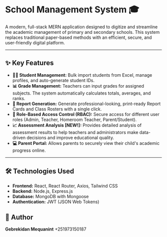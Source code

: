 # School Management System 🎓

A modern, full-stack MERN application designed to digitize and streamline the academic management of primary and secondary schools. This system replaces traditional paper-based methods with an efficient, secure, and user-friendly digital platform.


---

## ✨ Key Features

*   **👨‍🎓 Student Management:** Bulk import students from Excel, manage profiles, and auto-generate student IDs.
*   **📊 Grade Management:** Teachers can input grades for assigned subjects. The system automatically calculates totals, averages, and ranks.
*   **📄 Report Generation:** Generate professional-looking, print-ready Report Cards and Class Rosters with a single click.
*   **🔐 Role-Based Access Control (RBAC):** Secure access for different user roles (Admin, Teacher, Homeroom Teacher, Parent/Student).
*   **📈 Assessment Analysis [NEW!]:** Provides detailed analysis of assessment results to help teachers and administrators make data-driven decisions and improve educational quality.
*   **💻 Parent Portal:** Allows parents to securely view their child's academic progress online.

---

## 🛠️ Technologies Used

*   **Frontend:** React, React Router, Axios, Tailwind CSS
*   **Backend:** Node.js, Express.js
*   **Database:** MongoDB with Mongoose
*   **Authentication:** JWT (JSON Web Tokens)

## 👤 Author

**Gebrekidan Mequanint**
+251973150187
